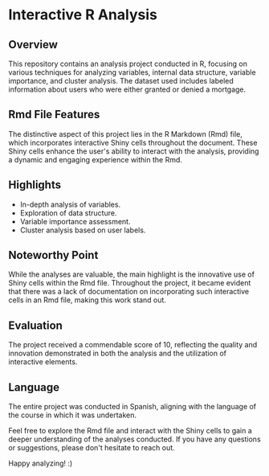 # Interactive R Analysis

## Overview

This repository contains an analysis project conducted in R, focusing on various techniques for analyzing variables, internal data structure, variable importance, and cluster analysis. The dataset used includes labeled information about users who were either granted or denied a mortgage.

## Rmd File Features

The distinctive aspect of this project lies in the R Markdown (Rmd) file, which incorporates interactive Shiny cells throughout the document. These Shiny cells enhance the user's ability to interact with the analysis, providing a dynamic and engaging experience within the Rmd.

## Highlights

- In-depth analysis of variables.
- Exploration of data structure.
- Variable importance assessment.
- Cluster analysis based on user labels.

## Noteworthy Point

While the analyses are valuable, the main highlight is the innovative use of Shiny cells within the Rmd file. Throughout the project, it became evident that there was a lack of documentation on incorporating such interactive cells in an Rmd file, making this work stand out.

## Evaluation

The project received a commendable score of 10, reflecting the quality and innovation demonstrated in both the analysis and the utilization of interactive elements.

## Language

The entire project was conducted in Spanish, aligning with the language of the course in which it was undertaken.

Feel free to explore the Rmd file and interact with the Shiny cells to gain a deeper understanding of the analyses conducted. If you have any questions or suggestions, please don't hesitate to reach out.

Happy analyzing! :)
